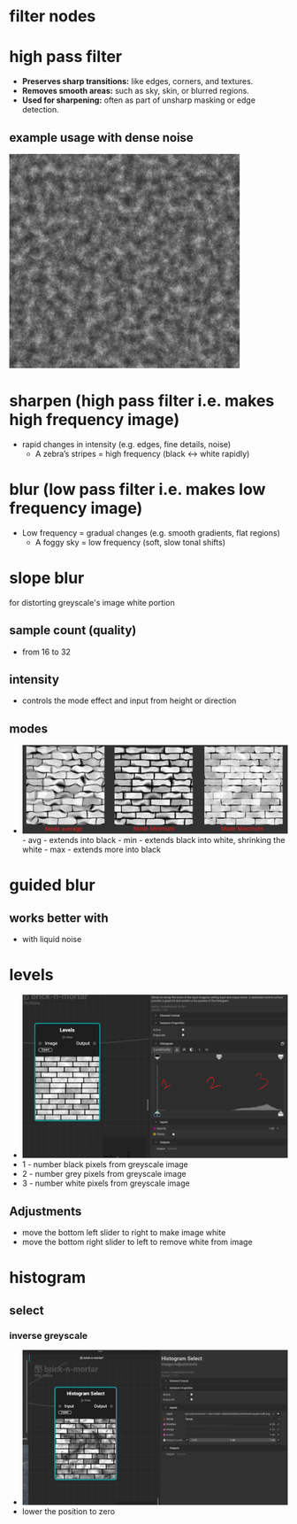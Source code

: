 # **filter nodes**

# high pass filter

- **Preserves sharp transitions:** like edges, corners, and textures.
- **Removes smooth areas:** such as sky, skin, or blurred regions.
- **Used for sharpening:** often as part of unsharp masking or edge detection.

## example usage with dense noise

 <img src="./images/filter-nodes/highpass-dense-noise-example.gif">

# sharpen (high pass filter i.e. makes high frequency image)

- rapid changes in intensity (e.g. edges, fine details, noise)
  - A zebra’s stripes = high frequency (black ↔ white rapidly)

# blur (low pass filter i.e. makes low frequency image)

- Low frequency = gradual changes (e.g. smooth gradients, flat regions)
  - A foggy sky = low frequency (soft, slow tonal shifts)

# slope blur

for distorting greyscale's image white portion

## sample count (quality)

- from 16 to 32

## intensity

- controls the mode effect and input from height or direction

## modes

- <img src="./images/filter-nodes/slope-blur-node-modes.png">
    - avg - extends into black
    - min - extends black into white, shrinking the white
    - max - extends more into black

# guided blur

## works better with

- with liquid noise

# levels

- <img src="./images/filter-nodes/levels-levels.png">
- 1 - number black pixels from greyscale image
- 2 - number grey pixels from greyscale image
- 3 - number white pixels from greyscale image

## Adjustments

- move the bottom left slider to right to make image white
- move the bottom right slider to left to remove white from image

# histogram

## select

### inverse greyscale

- <img src="./images/filter-nodes/histo-select-inverse.gif">
- lower the position to zero
